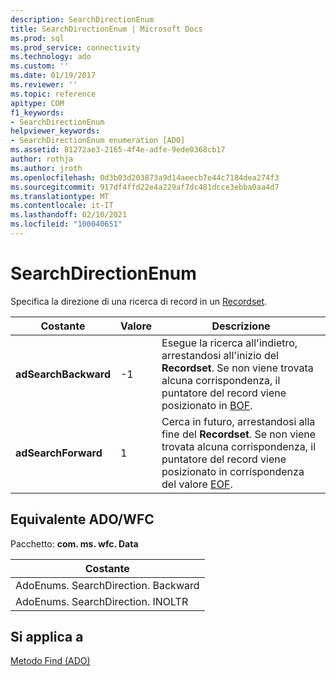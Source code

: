 ```yaml
---
description: SearchDirectionEnum
title: SearchDirectionEnum | Microsoft Docs
ms.prod: sql
ms.prod_service: connectivity
ms.technology: ado
ms.custom: ''
ms.date: 01/19/2017
ms.reviewer: ''
ms.topic: reference
apitype: COM
f1_keywords:
- SearchDirectionEnum
helpviewer_keywords:
- SearchDirectionEnum enumeration [ADO]
ms.assetid: 81272ae3-2165-4f4e-adfe-9ede0368cb17
author: rothja
ms.author: jroth
ms.openlocfilehash: 0d3b03d203873a9d14aeecb7e44c7184dea274f3
ms.sourcegitcommit: 917df4ffd22e4a229af7dc481dcce3ebba0aa4d7
ms.translationtype: MT
ms.contentlocale: it-IT
ms.lasthandoff: 02/10/2021
ms.locfileid: "100040651"
---
```

# <a name="searchdirectionenum"></a>SearchDirectionEnum
Specifica la direzione di una ricerca di record in un [Recordset](./recordset-object-ado.md).  
  
|Costante|Valore|Descrizione|  
|--------------|-----------|-----------------|  
|**adSearchBackward**|-1|Esegue la ricerca all'indietro, arrestandosi all'inizio del **Recordset**. Se non viene trovata alcuna corrispondenza, il puntatore del record viene posizionato in [BOF](./bof-eof-properties-ado.md).|  
|**adSearchForward**|1|Cerca in futuro, arrestandosi alla fine del **Recordset**. Se non viene trovata alcuna corrispondenza, il puntatore del record viene posizionato in corrispondenza del valore [EOF](./bof-eof-properties-ado.md).|  
  
## <a name="adowfc-equivalent"></a>Equivalente ADO/WFC  
 Pacchetto: **com. ms. wfc. Data**  
  
|Costante|  
|--------------|  
|AdoEnums. SearchDirection. Backward|  
|AdoEnums. SearchDirection. INOLTR|  
  
## <a name="applies-to"></a>Si applica a  
 [Metodo Find (ADO)](./find-method-ado.md)